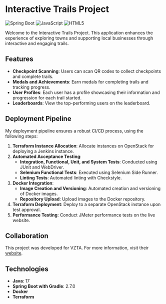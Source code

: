 # Interactive Trails Project

![Spring Boot](https://img.shields.io/badge/Spring_Boot-F2F4F9?style=for-the-badge&logo=spring-boot)
![JavaScript](https://img.shields.io/badge/JavaScript-323330?style=for-the-badge&logo=javascript&logoColor=F7DF1E)
![HTML5](https://img.shields.io/badge/HTML5-E34F26?style=for-the-badge&logo=html5&logoColor=white)


Welcome to the Interactive Trails Project. This application enhances the experience of exploring towns and supporting local businesses through interactive and engaging trails. 

## Features

- **Checkpoint Scanning**: Users can scan QR codes to collect checkpoints and complete trails.
- **Medals and Achievements**: Earn medals for completing trails and tracking progress.
- **User Profiles**: Each user has a profile showcasing their information and progression for each trail started.
- **Leaderboards**: View the top-performing users on the leaderboard.

## Deployment Pipeline

My deployment pipeline ensures a robust CI/CD process, using the following steps:

1. **Terraform Instance Allocation**: Allocate instances on OpenStack for deploying a Jenkins instance.
2. **Automated Acceptance Testing**: 
   - **Integration, Functional, Unit, and System Tests**: Conducted using JUnit and WebDriver.
   - **Selenium Functional Tests**: Executed using Selenium Side Runner.
   - **Linting Tests**: Automated linting with Checkstyle.
3. **Docker Integration**:
   - **Image Creation and Versioning**: Automated creation and versioning of Docker images.
   - **Repository Upload**: Upload images to the Docker repository.
4. **Terraform Deployment**: Deploy to a separate OpenStack instance upon test approval.
5. **Performance Testing**: Conduct JMeter performance tests on the live website.

## Collaboration
This project was developed for VZTA. For more information, visit their [website](https://www.vzta.com/).

## Technologies
- **Java**: 17
- **Spring Boot with Gradle**: 2.7.0
- **Docker**
- **Terraform**
